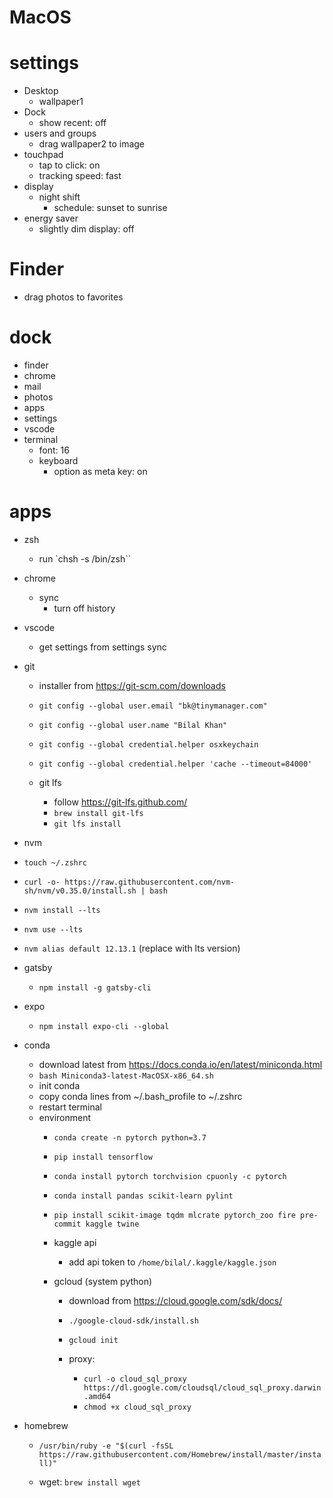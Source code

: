 # MacOS

# settings

- Desktop
  - wallpaper1
- Dock
  - show recent: off
- users and groups
  - drag wallpaper2 to image
- touchpad
  - tap to click: on
  - tracking speed: fast
- display
  - night shift
    - schedule: sunset to sunrise
- energy saver
  - slightly dim display: off

# Finder

- drag photos to favorites

# dock

- finder
- chrome
- mail
- photos
- apps
- settings
- vscode
- terminal
  - font: 16
  - keyboard
    - option as meta key: on

# apps

- zsh
  - run `chsh -s /bin/zsh``

- chrome
  - sync
    - turn off history
    
- vscode
    - get settings from settings sync

- git
  - installer from https://git-scm.com/downloads
  - `git config --global user.email "bk@tinymanager.com"`
  - `git config --global user.name "Bilal Khan"`
  - `git config --global credential.helper osxkeychain`
  - `git config --global credential.helper 'cache --timeout=84000'`
  
  - git lfs
    - follow https://git-lfs.github.com/
    - `brew install git-lfs`
    - `git lfs install`
    
    
 - nvm
  - `touch ~/.zshrc`
  - `curl -o- https://raw.githubusercontent.com/nvm-sh/nvm/v0.35.0/install.sh | bash`
  - `nvm install --lts`
  - `nvm use --lts`
  - `nvm alias default 12.13.1` (replace with lts version)
  
  - gatsby
    - `npm install -g gatsby-cli`
  
  - expo
    - `npm install expo-cli --global`

- conda
  - download latest from https://docs.conda.io/en/latest/miniconda.html
  - `bash Miniconda3-latest-MacOSX-x86_64.sh`
  - init conda
  - copy conda lines from ~/.bash_profile to ~/.zshrc
  - restart terminal
  - environment
    - `conda create -n pytorch python=3.7`
    - `pip install tensorflow`
    - `conda install pytorch torchvision cpuonly -c pytorch`
    - `conda install pandas scikit-learn pylint`
    - `pip install scikit-image tqdm mlcrate pytorch_zoo fire pre-commit kaggle twine`
    
    - kaggle api
      - add api token to `/home/bilal/.kaggle/kaggle.json`
    
    - gcloud (system python)
      - download from https://cloud.google.com/sdk/docs/
      - `./google-cloud-sdk/install.sh`
      - `gcloud init`
      
      - proxy: 
        - `curl -o cloud_sql_proxy https://dl.google.com/cloudsql/cloud_sql_proxy.darwin.amd64`
        - `chmod +x cloud_sql_proxy`

- homebrew
  - `/usr/bin/ruby -e "$(curl -fsSL https://raw.githubusercontent.com/Homebrew/install/master/install)"`
  
  - wget: `brew install wget`
